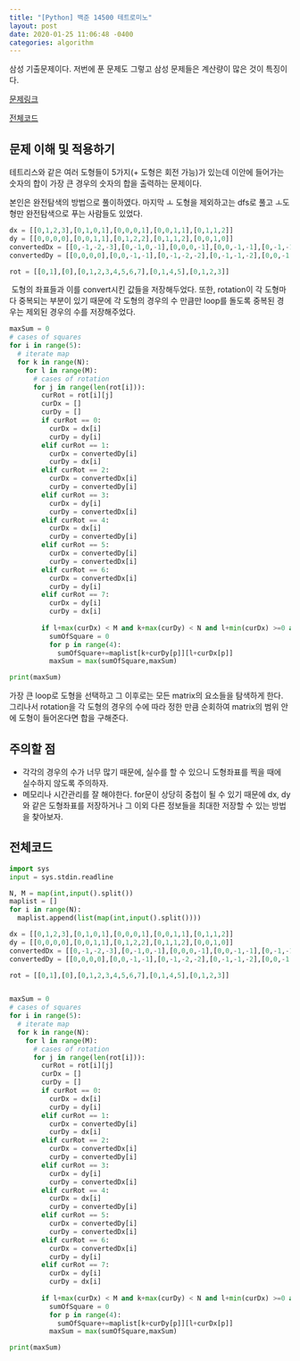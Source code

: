 ```yaml
---
title: "[Python] 백준 14500 테트로미노"
layout: post
date: 2020-01-25 11:06:48 -0400
categories: algorithm
---
```



삼성 기출문제이다. 저번에 푼 문제도 그렇고 삼성 문제들은 계산량이 많은 것이 특징이다. 

[문제링크](https://www.acmicpc.net/problem/14500)

[전체코드](https://github.com/dev-wd/boj-python-solved/blob/master/boj14500.py)

## 문제 이해 및 적용하기
테트리스와 같은 여러 도형들이 5가지(+ 도형은 회전 가능)가 있는데 이안에 들어가는 숫자의 합이 가장 큰 경우의 숫자의 합을 출력하는 문제이다. 

본인은 완전탐색의 방법으로 풀이하였다. 마지막 ㅗ 도형을 제외하고는 dfs로 풀고 ㅗ도형만 완전탐색으로 푸는 사람들도 있었다.

```python
dx = [[0,1,2,3],[0,1,0,1],[0,0,0,1],[0,0,1,1],[0,1,1,2]]
dy = [[0,0,0,0],[0,0,1,1],[0,1,2,2],[0,1,1,2],[0,0,1,0]]
convertedDx = [[0,-1,-2,-3],[0,-1,0,-1],[0,0,0,-1],[0,0,-1,-1],[0,-1,-1,-2]]
convertedDy = [[0,0,0,0],[0,0,-1,-1],[0,-1,-2,-2],[0,-1,-1,-2],[0,0,-1,0]]

rot = [[0,1],[0],[0,1,2,3,4,5,6,7],[0,1,4,5],[0,1,2,3]]
```
 도형의 좌표들과 이를 convert시킨 값들을 저장해두었다.
또한, rotation이 각 도형마다 중복되는 부분이 있기 때문에 각 도형의 경우의 수 만큼만 loop를 돌도록 중복된 경우는 제외된 경우의 수를 저장해주었다.

```python
maxSum = 0
# cases of squares
for i in range(5):
  # iterate map
  for k in range(N):
    for l in range(M):
      # cases of rotation
      for j in range(len(rot[i])):
        curRot = rot[i][j]
        curDx = []
        curDy = []
        if curRot == 0:
          curDx = dx[i]
          curDy = dy[i]
        elif curRot == 1:
          curDx = convertedDy[i]
          curDy = dx[i]
        elif curRot == 2:
          curDx = convertedDx[i]
          curDy = convertedDy[i]
        elif curRot == 3:
          curDx = dy[i]
          curDy = convertedDx[i]
        elif curRot == 4:
          curDx = dx[i]
          curDy = convertedDy[i]
        elif curRot == 5:
          curDx = convertedDy[i]
          curDy = convertedDx[i]
        elif curRot == 6:
          curDx = convertedDx[i]
          curDy = dy[i]
        elif curRot == 7:
          curDx = dy[i]
          curDy = dx[i]
        
        if l+max(curDx) < M and k+max(curDy) < N and l+min(curDx) >=0 and k+min(curDy) >= 0:
          sumOfSquare = 0
          for p in range(4):
            sumOfSquare+=maplist[k+curDy[p]][l+curDx[p]]
          maxSum = max(sumOfSquare,maxSum)

print(maxSum)
```
가장 큰 loop로 도형을 선택하고 그 이후로는 모든 matrix의 요소들을 탐색하게 한다. 그리나서 rotation을 각 도형의 경우의 수에 따라 정한 만큼 순회하여 matrix의 범위 안에 도형이 들어온다면 합을 구해준다.

## 주의할 점
- 각각의 경우의 수가 너무 많기 때문에, 실수를 할 수 있으니 도형좌표를 찍을 때에 실수하지 않도록 주의하자.
- 메모리나 시간관리를 잘 해야한다. for문이 상당히 중첩이 될 수 있기 때문에 dx, dy와 같은 도형좌표를 저장하거나 그 이외 다른 정보들을 최대한 저장할 수 있는 방법을 찾아보자.



## 전체코드

```python
import sys
input = sys.stdin.readline

N, M = map(int,input().split())
maplist = []
for i in range(N):
  maplist.append(list(map(int,input().split())))

dx = [[0,1,2,3],[0,1,0,1],[0,0,0,1],[0,0,1,1],[0,1,1,2]]
dy = [[0,0,0,0],[0,0,1,1],[0,1,2,2],[0,1,1,2],[0,0,1,0]]
convertedDx = [[0,-1,-2,-3],[0,-1,0,-1],[0,0,0,-1],[0,0,-1,-1],[0,-1,-1,-2]]
convertedDy = [[0,0,0,0],[0,0,-1,-1],[0,-1,-2,-2],[0,-1,-1,-2],[0,0,-1,0]]

rot = [[0,1],[0],[0,1,2,3,4,5,6,7],[0,1,4,5],[0,1,2,3]]


maxSum = 0
# cases of squares
for i in range(5):
  # iterate map
  for k in range(N):
    for l in range(M):
      # cases of rotation
      for j in range(len(rot[i])):
        curRot = rot[i][j]
        curDx = []
        curDy = []
        if curRot == 0:
          curDx = dx[i]
          curDy = dy[i]
        elif curRot == 1:
          curDx = convertedDy[i]
          curDy = dx[i]
        elif curRot == 2:
          curDx = convertedDx[i]
          curDy = convertedDy[i]
        elif curRot == 3:
          curDx = dy[i]
          curDy = convertedDx[i]
        elif curRot == 4:
          curDx = dx[i]
          curDy = convertedDy[i]
        elif curRot == 5:
          curDx = convertedDy[i]
          curDy = convertedDx[i]
        elif curRot == 6:
          curDx = convertedDx[i]
          curDy = dy[i]
        elif curRot == 7:
          curDx = dy[i]
          curDy = dx[i]
        
        if l+max(curDx) < M and k+max(curDy) < N and l+min(curDx) >=0 and k+min(curDy) >= 0:
          sumOfSquare = 0
          for p in range(4):
            sumOfSquare+=maplist[k+curDy[p]][l+curDx[p]]
          maxSum = max(sumOfSquare,maxSum)

print(maxSum)

```
